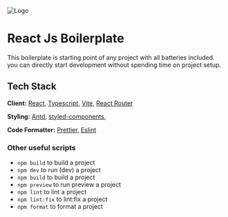 ![Logo](https://www.simform.com/wp-content/uploads/2022/12/logo.svg)
# React Js Boilerplate
This boilerplate is starting point of any project with all batteries included. you can directly start development without spending time on project setup.
## Tech Stack
**Client:** [React](react.dev), [Typescript](https://www.typescriptlang.org), [Vite](https://vitejs.dev/), [React Router](https://reactrouter.com/en/main)
 

**Styling:** [Antd](https://ant.design/), [styled-components](https://styled-components.com/), 

**Code Formatter:** [Prettier](https://prettier.io/),   [Eslint](https://eslint.org/) 

### Other useful scripts
- `npm build` to build a project
- `npm dev` to run (dev) a project
- `npm build` to build a project
- `npm preview` to run preview a project
- `npm lint` to lint a project 
 - `npm lint:fix` to lint:fix a project
- `npm format` to format a project